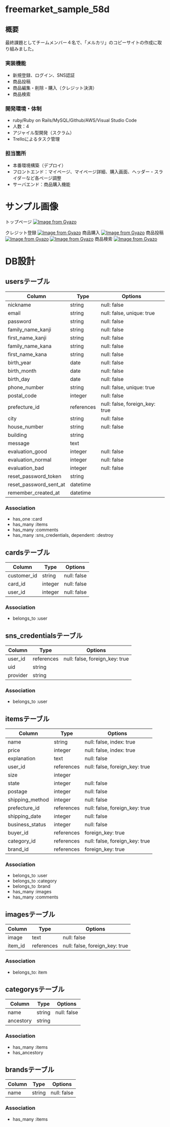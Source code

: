 # freemarket_sample_58d 
## 概要
最終課題としてチームメンバー４名で、「メルカリ」のコピーサイトの作成に取り組みました。

### 実装機能
- 新規登録、ログイン、SNS認証
- 商品投稿
- 商品編集・削除・購入（クレジット決済）
- 商品検索

### 開発環境・体制
- ruby/Ruby on Rails/MySQL/Github/AWS/Visual Studio Code
- 人数：4
- アジャイル型開発（スクラム）
- Trelloによるタスク管理

### 担当箇所
- 本番環境構築（デプロイ）
- フロントエンド：マイページ、マイページ詳細、購入画面、ヘッダー・スライダーなど各ページ調整
- サーバエンド：商品購入機能

# サンプル画像
トップページ
[![Image from Gyazo](https://i.gyazo.com/e30a9175f0a8d002d034c65213e4c4e5.gif)](https://gyazo.com/e30a9175f0a8d002d034c65213e4c4e5)

クレジット登録
[![Image from Gyazo](https://i.gyazo.com/35f44dfd472724138ac75b4db17e8bc2.gif)](https://gyazo.com/35f44dfd472724138ac75b4db17e8bc2)
商品購入
[![Image from Gyazo](https://i.gyazo.com/10b396eaaddf19569eca404528b81d20.gif)](https://gyazo.com/10b396eaaddf19569eca404528b81d20)
商品投稿
[![Image from Gyazo](https://i.gyazo.com/db7228539f3855f4e05fdd1c846e03ba.gif)](https://gyazo.com/db7228539f3855f4e05fdd1c846e03ba)
[![Image from Gyazo](https://i.gyazo.com/5d4d28ac72907f7356a79badeea3ecc8.gif)](https://gyazo.com/5d4d28ac72907f7356a79badeea3ecc8)
商品検索
[![Image from Gyazo](https://i.gyazo.com/be67d69de461b4ed0dc47c725ecb81fd.gif)](https://gyazo.com/be67d69de461b4ed0dc47c725ecb81fd)

# DB設計
## usersテーブル
|Column|Type|Options|
|------|----|-------|
|nickname|string|null: false|
|email|string|null: false, unique: true|
|password|string|null: false|
|family_name_kanji|string|null: false|
|first_name_kanji|string|null: false|
|family_name_kana|string|null: false|
|first_name_kana|string|null: false|
|birth_year|date|null: false|
|birth_month|date|null: false|
|birth_day|date|null: false|
|phone_number|string|null: false, unique: true|
|postal_code|integer|null: false|
|prefecture_id|references|null: false, foreign_key: true|
|city|string|null: false|
|house_number|string|null: false|
|building|string||
|message|text||
|evaluation_good|integer|null: false|
|evaluation_normal|integer|null: false|
|evaluation_bad|integer|null: false|
|reset_password_token|string||
|reset_password_sent_at|datetime||
|remember_created_at|datetime||
### Association
- has_one :card
- has_many :items
- has_many :comments
- has_many :sns_credentials, dependent: :destroy

## cardsテーブル
|Column|Type|Options|
|------|----|-------|
|customer_id|string|null: false|
|card_id|integer|null: false|
|user_id|integer|null: false|
### Association
- belongs_to :user

<!-- Facebook等のSNS認証用 -->
## sns_credentialsテーブル
|Column|Type|Options|
|------|----|-------|
|user_id|references|null: false, foreign_key: true|
|uid|string||
|provider|string||
### Association
- belongs_to :user

## itemsテーブル
|Column|Type|Options|
|------|----|-------|
|name|string|null: false, index: true|
|price|integer|null: false, index: true|
|explanation|text|null: false| <!-- 商品の説明 -->
|user_id|references|null: false, foreign_key: true|
|size|integer||
|state|integer|null: false| <!-- 商品の状態 -->
|postage|integer|null: false| <!-- 配送料 -->
|shipping_method|integer|null: false| <!-- 配送の方法 -->
|prefecture_id|references|null: false, foreign_key: true |
|shipping_date|integer|null: false| <!-- 発送までの日数 -->
|business_status|integer|null: false| <!-- 取引の状態(販売中、売却済など) -->
|buyer_id|references|foreign_key: true| <!-- 購入者 -->
|category_id|references|null: false, foreign_key: true|
|brand_id|references|foreign_key: true|
### Association
- belongs_to :user
- belongs_to :category
- belongs_to :brand
- has_many :images
- has_many :comments

<!-- 1つのitemに対して複数のimageが設定できてしまうため -->
## imagesテーブル
|Column|Type|Options|
|------|----|-------|
|image|text|null: false|
|item_id|references|null: false, foreign_key: true|
### Association
- belongs_to: item

<!-- ancestoryでツリー構造を実装 -->
## categorysテーブル
|Column|Type|Options|
|------|----|-------|
|name|string|null: false|
|ancestory|string||
### Association
- has_many :items
- has_ancestory

## brandsテーブル
|Column|Type|Options|
|------|----|-------|
|name|string|null: false|
### Association
- has_many :items

<!-- 商品詳細ページのコメント -->
<!-- ## commentsテーブル
|Column|Type|Options|
|------|----|-------|
|comment|text||
|user_id|references|null: false, foreign_key: true|
|item_id|references|null: false, foreign_key: true|
### Association
- belongs_to :user
- belongs_to :item -->
